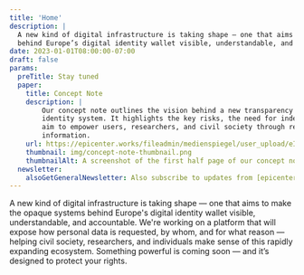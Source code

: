 ```yaml
---
title: 'Home'
description: |
  A new kind of digital infrastructure is taking shape — one that aims to make the opaque systems
  behind Europe’s digital identity wallet visible, understandable, and accountable. 
date: 2023-01-01T08:00:00-07:00
draft: false
params:
  preTitle: Stay tuned
  paper:
    title: Concept Note 
    description: |
        Our concept note outlines the vision behind a new transparency platform for the EU’s digital 
        identity system. It highlights the key risks, the need for independent oversight, and how we
        aim to empower users, researchers, and civil society through real-time access to critical
        information.
    url: https://epicenter.works/fileadmin/medienspiegel/user_upload/eIDAS_Monitor-concept_note.pdf 
    thumbnail: img/concept-note-thumbnail.png 
    thumbnailAlt: A screenshot of the first half page of our concept note
  newsletter: 
    alsoGetGeneralNewsletter: Also subscribe to updates from [epicenter.works](https://epicenter.works/en/) 
---
```

A new kind of digital infrastructure is taking shape — one that aims to make the opaque systems behind Europe's digital identity wallet visible, understandable, and accountable. We're working on a platform that will expose how personal data is requested, by whom, and for what reason — helping civil society, researchers, and individuals make sense of this rapidly expanding ecosystem. Something powerful is coming soon — and it’s designed to protect your rights.
